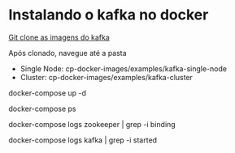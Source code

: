 Instalando o kafka no docker
===

[Git clone as imagens do kafka](https://github.com/confluentinc/cp-docker-images)


Após clonado, navegue até a pasta

- Single Node: cp-docker-images/examples/kafka-single-node
- Cluster: cp-docker-images/examples/kafka-cluster

docker-compose up -d

docker-compose ps

docker-compose logs zookeeper | grep -i binding

docker-compose logs kafka | grep -i started